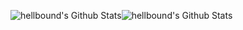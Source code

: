 <img align="center" style="padding:0" src="https://github-readme-stats.vercel.app/api?username=hellbound1337&&show_icons=true&count_private=true&hide_border=true&hide_title=true&bg_color=ffffff" alt="hellbound's Github Stats"><img align="center" style="padding:0" src="https://github-readme-stats.vercel.app/api/top-langs/?username=hellbound1337&layout=compact&hide_border=true&bg_color=ffffff&hide=css" alt="hellbound's Github Stats">
